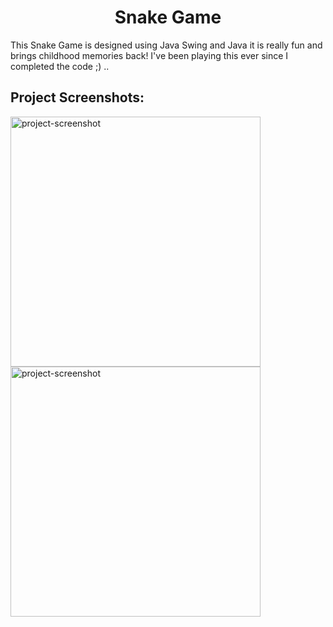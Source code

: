 <h1 align="center" id="title">Snake Game</h1>

<p id="description">This Snake Game is designed using Java Swing and Java it is really fun and brings childhood memories back! I've been playing this ever since I completed the code ;) ..</p>

<h2>Project Screenshots:</h2>

<img src="game_running.jpg" alt="project-screenshot" width="400" height="400/">

<img src="game_over.jpg" alt="project-screenshot" width="400" height="400/">
